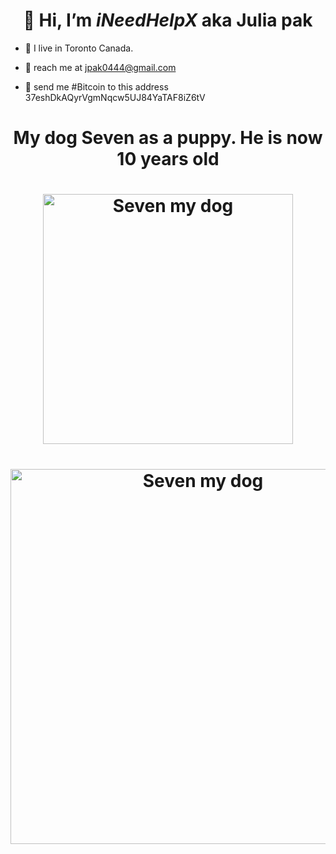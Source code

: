 # <h1 align="center" id="heading">👋 Hi, I’m _iNeedHelpX_ aka Julia pak</h1>
- 👀 I live in Toronto Canada. 

- 💞️ reach me at jpak0444@gmail.com
- 🧧 send me #Bitcoin to this address 37eshDkAQyrVgmNqcw5UJ84YaTAF8iZ6tV 

# <h1 align="center" id="heading">My dog Seven as a puppy. He is now 10 years old</h1>

<h1 align="center"> <img src="https://user-images.githubusercontent.com/41366455/164845653-7ec09024-31b0-4e17-a235-9c8eaac8efb1.jpeg" alt="Seven my dog" width="400"/> </h1>

<h1 align="center"> <img src="https://user-images.githubusercontent.com/41366455/164865863-4419746b-d592-48cb-97b9-407117392ebb.jpg" alt="Seven my dog" width="600"/> </h1>

